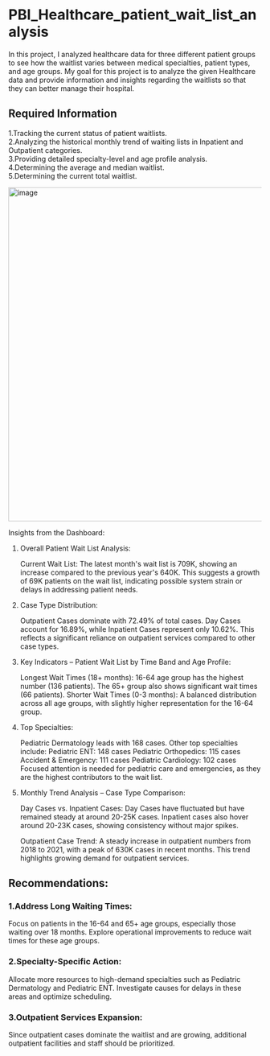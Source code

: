 # PBI_Healthcare_patient_wait_list_analysis
In this project, I analyzed healthcare data for three different patient groups to see how the waitlist varies between medical specialties, patient types, and age groups.
My goal for this project is to analyze the given Healthcare data and provide information and insights regarding the waitlists so that they can better manage their hospital.
## Required Information
1.Tracking the current status of patient waitlists.\
2.Analyzing the historical monthly trend of waiting lists in Inpatient and Outpatient categories.\
3.Providing detailed specialty-level and age profile analysis.\
4.Determining the average and median waitlist.\
5.Determining the current total waitlist.

<img width="664" alt="image" src="https://github.com/user-attachments/assets/62645760-0ef7-454f-af17-206982ce8b71">

Insights from the Dashboard:
1. Overall Patient Wait List Analysis:

    Current Wait List: The latest month's wait list is 709K, showing an increase compared to the previous year's 640K.
        This suggests a growth of 69K patients on the wait list, indicating possible system strain or delays in addressing patient needs.

2. Case Type Distribution:

    Outpatient Cases dominate with 72.49% of total cases.
    Day Cases account for 16.89%, while Inpatient Cases represent only 10.62%.
        This reflects a significant reliance on outpatient services compared to other case types.

3. Key Indicators – Patient Wait List by Time Band and Age Profile:

    Longest Wait Times (18+ months):
        16-64 age group has the highest number (136 patients).
        The 65+ group also shows significant wait times (66 patients).
    Shorter Wait Times (0-3 months):
        A balanced distribution across all age groups, with slightly higher representation for the 16-64 group.

4. Top Specialties:

    Pediatric Dermatology leads with 168 cases.
    Other top specialties include:
        Pediatric ENT: 148 cases
        Pediatric Orthopedics: 115 cases
        Accident & Emergency: 111 cases
        Pediatric Cardiology: 102 cases
        Focused attention is needed for pediatric care and emergencies, as they are the highest contributors to the wait list.

5. Monthly Trend Analysis – Case Type Comparison:

    Day Cases vs. Inpatient Cases:
        Day Cases have fluctuated but have remained steady at around 20-25K cases.
        Inpatient cases also hover around 20-23K cases, showing consistency without major spikes.

    Outpatient Case Trend:
        A steady increase in outpatient numbers from 2018 to 2021, with a peak of 630K cases in recent months.
        This trend highlights growing demand for outpatient services.

## Recommendations:
  ### 1.Address Long Waiting Times:
   Focus on patients in the 16-64 and 65+ age groups, especially those waiting over 18 months.
   Explore operational improvements to reduce wait times for these age groups.

  ### 2.Specialty-Specific Action:
  Allocate more resources to high-demand specialties such as Pediatric Dermatology and Pediatric ENT.
  Investigate causes for delays in these areas and optimize scheduling.

  ### 3.Outpatient Services Expansion:
  Since outpatient cases dominate the waitlist and are growing, additional outpatient facilities and staff should be prioritized.
